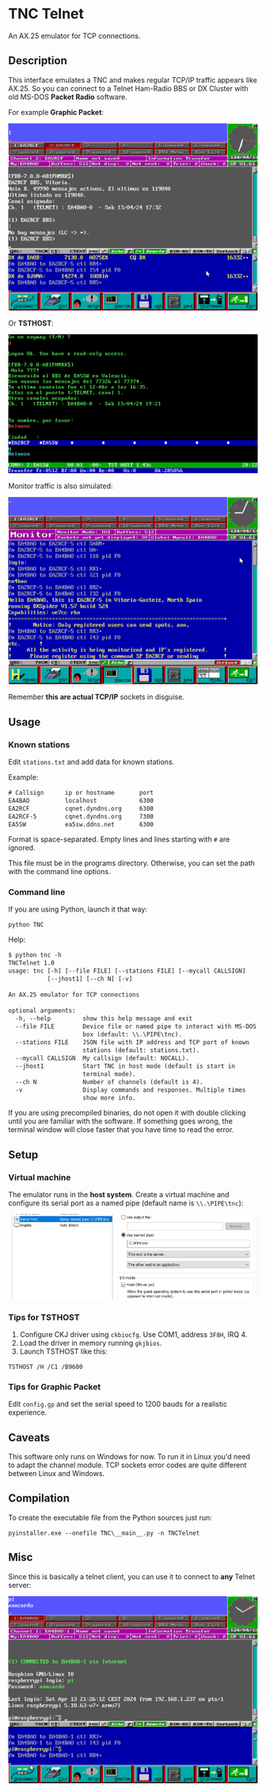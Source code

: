 # TNC Telnet

An AX.25 emulator for TCP connections.

## Description

This interface emulates a TNC and makes regular TCP/IP traffic appears like AX.25. So you can connect to a Telnet Ham-Radio BBS or DX Cluster with old MS-DOS **Packet Radio** software.

For example **Graphic Packet**:

![](img/gp_ea2rcf.png)


Or **TSTHOST**:

![](img/tsthost_ea5sw.png)


Monitor traffic is also simulated:

![](img/gp_monitor.png)

Remember **this are actual TCP/IP** sockets in disguise.


## Usage

### Known stations

Edit `stations.txt` and add data for known stations.

Example:

```
# Callsign      ip or hostname       port
EA4BAO          localhost            6300
EA2RCF          cqnet.dyndns.org     6300
EA2RCF-5        cqnet.dyndns.org     7300
EA5SW           ea5sw.ddns.net       6300
```

Format is space-separated. Empty lines and lines starting with `#` are ignored.

This file must be in the programs directory. Otherwise, you can set the path with the command line options.


### Command line

If you are using Python, launch it that way:

```
python TNC
```

Help:

```console
$ python tnc -h
TNCTelnet 1.0
usage: tnc [-h] [--file FILE] [--stations FILE] [--mycall CALLSIGN]
           [--jhost1] [--ch N] [-v]

An AX.25 emulator for TCP connections

optional arguments:
  -h, --help         show this help message and exit
  --file FILE        Device file or named pipe to interact with MS-DOS
                     box (default: \\.\PIPE\tnc).
  --stations FILE    JSON file with IP address and TCP port of known
                     stations (default: stations.txt).
  --mycall CALLSIGN  My callsign (default: NOCALL).
  --jhost1           Start TNC in host mode (default is start in
                     terminal mode).
  --ch N             Number of channels (default is 4).
  -v                 Display commands and responses. Multiple times
                     show more info.
```

If you are using precompiled binaries, do not open it with double clicking until you are familiar with the software. If something goes wrong, the terminal window will close faster that you have time
to read the error.


## Setup

### Virtual machine

The emulator runs in the **host system**. Create a virtual machine and configure its serial port as a named pipe (default name is `\\.\PIPE\tnc`):

![](img/serial.png)


### Tips for TSTHOST

1. Configure CKJ driver using `ckbiocfg`. Use COM1, address `3F8H`, IRQ 4.
1. Load the driver in memory running `gkjbios`.
1. Launch TSTHOST like this:

  ```
  TSTHOST /H /C1 /B9600
  ```

### Tips for Graphic Packet

Edit `config.gp` and set the serial speed to 1200 bauds for a realistic experience.

## Caveats

This software only runs on Windows for now. To run it in Linux you'd need to adapt the channel module. TCP sockets error codes are quite different between Linux and Windows.

## Compilation

To create the executable file from the Python sources just run:

```
pyinstaller.exe --onefile TNC\__main__.py -n TNCTelnet
```


## Misc

Since this is basically a telnet client, you can use it to connect to **any** Telnet server:

![](img/gp_telnet.png)


